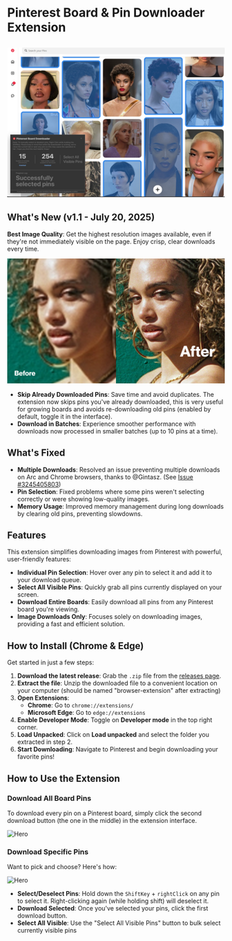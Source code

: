 # Pinterest Board & Pin Downloader Extension

## ![Hero](./readme-assets/image-7.png)

## What's New (v1.1 - July 20, 2025)

**Best Image Quality**: Get the highest resolution images available, even if they're not immediately visible on the page. Enjoy crisp, clear downloads every time.

![Hero](./readme-assets/image-8.png)

- **Skip Already Downloaded Pins**: Save time and avoid duplicates. The extension now skips pins you've already downloaded, this is very useful for growing boards and avoids re-downloading old pins (enabled by default, toggle it in the interface).
- **Download in Batches**: Experience smoother performance with downloads now processed in smaller batches (up to 10 pins at a time).


## What's Fixed

- **Multiple Downloads**: Resolved an issue preventing multiple downloads on Arc and Chrome browsers, thanks to @Gintasz. (See [Issue \#3245405803](https://github.com/rrokutaro/pinterest-board-downloader/pull/2#issue-3245405803))
- **Pin Selection**: Fixed problems where some pins weren't selecting correctly or were showing low-quality images.
- **Memory Usage**: Improved memory management during long downloads by clearing old pins, preventing slowdowns.


## Features

This extension simplifies downloading images from Pinterest with powerful, user-friendly features:

- **Individual Pin Selection**: Hover over any pin to select it and add it to your download queue.
- **Select All Visible Pins**: Quickly grab all pins currently displayed on your screen.
- **Download Entire Boards**: Easily download all pins from any Pinterest board you're viewing.
- **Image Downloads Only**: Focuses solely on downloading images, providing a fast and efficient solution.


## How to Install (Chrome & Edge)

Get started in just a few steps:

1.  **Download the latest release**: Grab the `.zip` file from the [releases page](https://github.com/rrokutaro/pinterest-board-downloader/releases).
2.  **Extract the file**: Unzip the downloaded file to a convenient location on your computer (should be named "browser-extension" after extracting)
3.  **Open Extensions**:
    - **Chrome**: Go to `chrome://extensions/`
    - **Microsoft Edge**: Go to `edge://extensions`
4.  **Enable Developer Mode**: Toggle on **Developer mode** in the top right corner.
5.  **Load Unpacked**: Click on **Load unpacked** and select the folder you extracted in step 2.
6.  **Start Downloading**: Navigate to Pinterest and begin downloading your favorite pins\!


## How to Use the Extension

### Download All Board Pins

To download every pin on a Pinterest board, simply click the second download button (the one in the middle) in the extension interface.

![Hero](./readme-assets/animation-2.gif)
<br>

### Download Specific Pins

Want to pick and choose? Here's how:

![Hero](./readme-assets/animation-3.gif)

- **Select/Deselect Pins**: Hold down the `ShiftKey` + `rightClick` on any pin to select it. Right-clicking again (while holding shift) will deselect it.
- **Download Selected**: Once you've selected your pins, click the first download button.
- **Select All Visible**: Use the "Select All Visible Pins" button to bulk select currently visible pins
